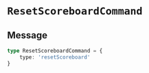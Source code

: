 # `ResetScoreboardCommand`

## Message

```ts
type ResetScoreboardCommand = {
    type: 'resetScoreboard'
}
```
